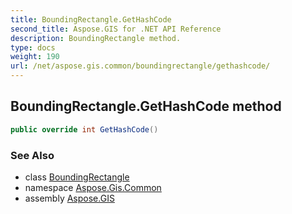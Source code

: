 ```yaml
---
title: BoundingRectangle.GetHashCode
second_title: Aspose.GIS for .NET API Reference
description: BoundingRectangle method. 
type: docs
weight: 190
url: /net/aspose.gis.common/boundingrectangle/gethashcode/
---
```

## BoundingRectangle.GetHashCode method

```csharp
public override int GetHashCode()
```

### See Also

* class [BoundingRectangle](../)
* namespace [Aspose.Gis.Common](../../boundingrectangle/)
* assembly [Aspose.GIS](../../../)


